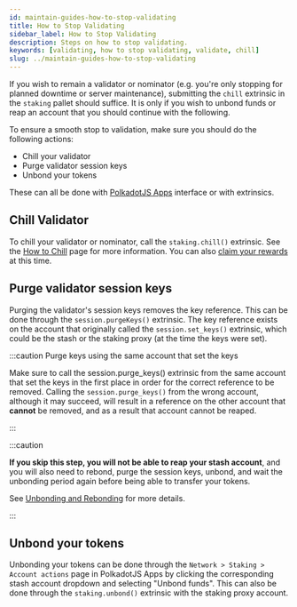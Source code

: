 ```yaml
---
id: maintain-guides-how-to-stop-validating
title: How to Stop Validating
sidebar_label: How to Stop Validating
description: Steps on how to stop validating.
keywords: [validating, how to stop validating, validate, chill]
slug: ../maintain-guides-how-to-stop-validating
---
```


If you wish to remain a validator or nominator (e.g. you're only stopping for planned downtime or
server maintenance), submitting the `chill` extrinsic in the `staking` pallet should suffice. It is
only if you wish to unbond funds or reap an account that you should continue with the following.

To ensure a smooth stop to validation, make sure you should do the following actions:

- Chill your validator
- Purge validator session keys
- Unbond your tokens

These can all be done with [PolkadotJS Apps](https://polkadot.js.org/apps) interface or with
extrinsics.

## Chill Validator

To chill your validator or nominator, call the `staking.chill()` extrinsic. See the
[How to Chill](maintain-guides-how-to-chill.md) page for more information. You can also
[claim your rewards](../learn/learn-staking-advanced.md) at this time.

## Purge validator session keys

Purging the validator's session keys removes the key reference. This can be done through the
`session.purgeKeys()` extrinsic. The key reference exists on the account that originally called the
`session.set_keys()` extrinsic, which could be the stash or the staking proxy (at the time the keys
were set).

:::caution Purge keys using the same account that set the keys

Make sure to call the session.purge_keys() extrinsic from the same account that set the keys in the
first place in order for the correct reference to be removed. Calling the `session.purge_keys()`
from the wrong account, although it may succeed, will result in a reference on the other account
that **cannot** be removed, and as a result that account cannot be reaped.

:::

:::caution

**If you skip this step, you will not be able to reap your stash account**, and you will also need
to rebond, purge the session keys, unbond, and wait the unbonding period again before being able to
transfer your tokens.

See [Unbonding and Rebonding](maintain-guides-how-to-nominate-polkadot.md) for more details.

:::

## Unbond your tokens

Unbonding your tokens can be done through the `Network > Staking > Account actions` page in
PolkadotJS Apps by clicking the corresponding stash account dropdown and selecting "Unbond funds".
This can also be done through the `staking.unbond()` extrinsic with the staking proxy account.
